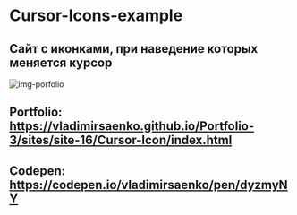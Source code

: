 # Cursor-Icons-example
 
## Сайт с иконками, при наведение которых меняется курсор

![img-porfolio](https://user-images.githubusercontent.com/56477695/121777559-777d4580-cb9b-11eb-96c3-92f68edd7c5c.png)

## Portfolio: https://vladimirsaenko.github.io/Portfolio-3/sites/site-16/Cursor-Icon/index.html

## Codepen: https://codepen.io/vladimirsaenko/pen/dyzmyNY
